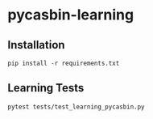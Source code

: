 # pycasbin-learning

## Installation

```commandline
pip install -r requirements.txt
```

## Learning Tests
```commandline
pytest tests/test_learning_pycasbin.py
```